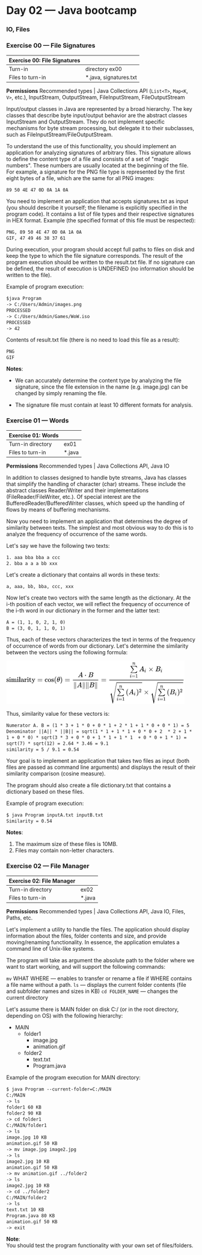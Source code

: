 # Day 02 — Java bootcamp
### IO, Files

### Exercise 00 — File Signatures

Exercise 00: File Signatures||
---|---
Turn-in | directory ex00
Files to turn-in |  *.java, signatures.txt
**Permissions**
Recommended types | Java Collections API (`List<T>`, `Map<K`, `V>`, etc.), InputStream, OutputStream, FileInputStream, FileOutputStream

Input/output classes in Java are represented by a broad hierarchy. The key classes that describe byte input/output behavior are the abstract classes InputStream and OutputStream. They do not implement specific mechanisms for byte stream processing, but delegate it to their subclasses, such as FileInputStream/FileOutputStream.

To understand the use of this functionality, you should implement an application for analyzing signatures of arbitrary files. This signature allows to define the content type of a file and consists of a set of "magic numbers". These numbers are usually located at the beginning of the file. For example, a signature for the PNG file type is represented by the first eight bytes of a file, which are the same for all PNG images:
```
89 50 4E 47 0D 0A 1A 0A
```

You need to implement an application that accepts signatures.txt as input (you should describe it yourself; the filename is explicitly specified in the program code). It contains a list of file types and their respective signatures in HEX format. Example (the specified format of this file must be respected):
```
PNG, 89 50 4E 47 0D 0A 1A 0A
GIF, 47 49 46 38 37 61
```
During execution, your program should accept full paths to files on disk and keep the type to which the file signature corresponds. The result of the program execution should be written to the result.txt file. If no signature can be defined, the result of execution is UNDEFINED (no information should be written to the file).

Example of program execution:
```
$java Program
-> C:/Users/Admin/images.png
PROCESSED
-> C:/Users/Admin/Games/WoW.iso
PROCESSED
-> 42
```
Contents of result.txt file (there is no need to load this file as a result):
```
PNG
GIF
```

**Notes**:
- We can accurately determine the content type by analyzing the file signature, since the file extension in the name (e.g. image.jpg) can be changed by simply renaming the file.

- The signature file must contain at least 10 different formats for analysis.

### Exercise 01 — Words

Exercise 01: Words ||
---|---
Turn-in directory | ex01
Files to turn-in |  *.java
**Permissions**
Recommended types | Java Collections API, Java IO

In addition to classes designed to handle byte streams, Java has classes that simplify the handling of character (char) streams. These include the abstract classes Reader/Writer and their implementations (FileReader/FileWriter, etc.). Of special interest are the BufferedReader/BufferedWriter classes, which speed up the handling of flows by means of buffering mechanisms.

Now you need to implement an application that determines the degree of similarity between texts. The simplest and most obvious way to do this is to analyze the frequency of occurrence of the same words.

Let's say we have the following two texts:
```
1. aaa bba bba a ccc
2. bba a a a bb xxx
```
Let's create a dictionary that contains all words in these texts:
```
a, aaa, bb, bba, ccc, xxx
```
Now let's create two vectors with the same length as the dictionary. At the i-th position of each vector, we will reflect the frequency of occurrence of the i-th word in our dictionary in the former and the latter text:
```
A = (1, 1, 0, 2, 1, 0)
B = (3, 0, 1, 1, 0, 1)
```

Thus, each of these vectors characterizes the text in terms of the frequency of occurrence of words from our dictionary. Let's determine the similarity between the vectors using the following formula:

![formula](misc/images/formula.png)

Thus, similarity value for these vectors is:
```
Numerator A. B = (1 * 3 + 1 * 0 + 0 * 1 + 2 * 1 + 1 * 0 + 0 * 1) = 5
Denominator ||A|| * ||B|| = sqrt(1 * 1 + 1 * 1 + 0 * 0 + 2  * 2 + 1 * 1 + 0 * 0) * sqrt(3 * 3 + 0 * 0 + 1 * 1 + 1 * 1  + 0 * 0 + 1 * 1) = sqrt(7) * sqrt(12) = 2.64 * 3.46 = 9.1
similarity = 5 / 9.1 = 0.54
```
Your goal is to implement an application that takes two files as input (both files are passed as command line arguments) and displays the result of their similarity comparison (cosine measure).

The program should also create a file dictionary.txt that contains a dictionary based on these files.

Example of program execution:
```
$ java Program inputA.txt inputB.txt
Similarity = 0.54
```

**Notes**:
1. The maximum size of these files is 10MB.
2. Files may contain non-letter characters.

### Exercise 02 — File Manager

Exercise 02: File Manager ||
---|---
Turn-in directory | ex02
Files to turn-in |  *.java
**Permissions**
Recommended types | Java Collections API, Java IO, Files, Paths, etc.

Let's implement a utility to handle the files. The application should display information about the files, folder contents and size, and provide moving/renaming functionality. In essence, the application emulates a command line of Unix-like systems.

The program will take as argument the absolute path to the folder where we want to start working, and will support the following commands:

`mv` WHAT WHERE — enables to transfer or rename a file if WHERE contains a file name without a path.
`ls` — displays the current folder contents (file and subfolder names and sizes in KB)
`cd FOLDER_NAME` — changes the current directory

Let's assume there is MAIN folder on disk C:/ (or in the root directory, depending on OS) with the following hierarchy:
- MAIN
  + folder1
    * image.jpg
    * animation.gif
  + folder2
    * text.txt
    * Program.java

Example of the program execution for MAIN directory:
```
$ java Program --current-folder=C:/MAIN
C:/MAIN
-> ls
folder1 60 KB
folder2 90 KB
-> cd folder1
C:/MAIN/folder1
-> ls
image.jpg 10 KB
animation.gif 50 KB
-> mv image.jpg image2.jpg
-> ls
image2.jpg 10 KB
animation.gif 50 KB
-> mv animation.gif ../folder2
-> ls
image2.jpg 10 KB
-> cd ../folder2
C:/MAIN/folder2
-> ls
text.txt 10 KB
Program.java 80 KB
animation.gif 50 KB
-> exit
```

**Note**:<br>
You should test the program functionality with your own set of files/folders.
